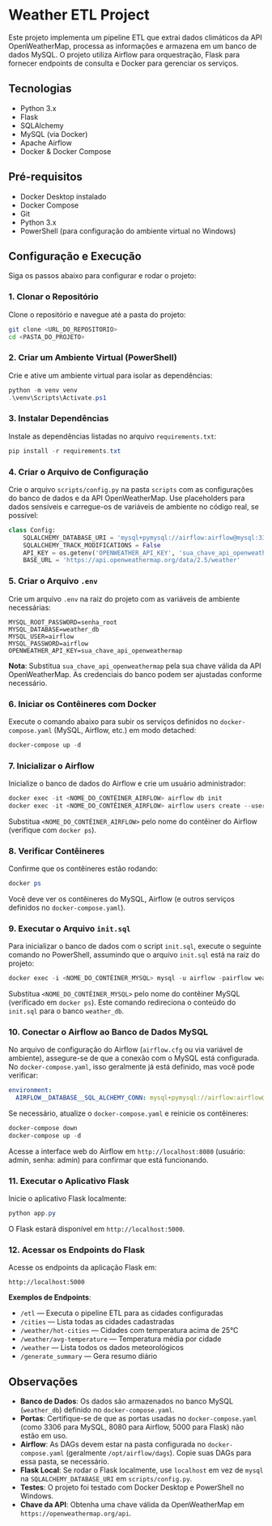 # Weather ETL Project

Este projeto implementa um pipeline ETL que extrai dados climáticos da API OpenWeatherMap, processa as informações e armazena em um banco de dados MySQL. O projeto utiliza Airflow para orquestração, Flask para fornecer endpoints de consulta e Docker para gerenciar os serviços.

## Tecnologias

- Python 3.x
- Flask
- SQLAlchemy
- MySQL (via Docker)
- Apache Airflow
- Docker & Docker Compose

## Pré-requisitos

- Docker Desktop instalado
- Docker Compose
- Git
- Python 3.x
- PowerShell (para configuração do ambiente virtual no Windows)

## Configuração e Execução

Siga os passos abaixo para configurar e rodar o projeto:

### 1. Clonar o Repositório

Clone o repositório e navegue até a pasta do projeto:

```bash
git clone <URL_DO_REPOSITORIO>
cd <PASTA_DO_PROJETO>
```

### 2. Criar um Ambiente Virtual (PowerShell)

Crie e ative um ambiente virtual para isolar as dependências:

```powershell
python -m venv venv
.\venv\Scripts\Activate.ps1
```

### 3. Instalar Dependências

Instale as dependências listadas no arquivo `requirements.txt`:

```powershell
pip install -r requirements.txt
```

### 4. Criar o Arquivo de Configuração

Crie o arquivo `scripts/config.py` na pasta `scripts` com as configurações do banco de dados e da API OpenWeatherMap. Use placeholders para dados sensíveis e carregue-os de variáveis de ambiente no código real, se possível:

```python
class Config:
    SQLALCHEMY_DATABASE_URI = 'mysql+pymysql://airflow:airflow@mysql:3306/weather_db')
    SQLALCHEMY_TRACK_MODIFICATIONS = False
    API_KEY = os.getenv('OPENWEATHER_API_KEY', 'sua_chave_api_openweathermap')
    BASE_URL = 'https://api.openweathermap.org/data/2.5/weather'
```

### 5. Criar o Arquivo `.env`

Crie um arquivo `.env` na raiz do projeto com as variáveis de ambiente necessárias:

```env
MYSQL_ROOT_PASSWORD=senha_root
MYSQL_DATABASE=weather_db
MYSQL_USER=airflow
MYSQL_PASSWORD=airflow
OPENWEATHER_API_KEY=sua_chave_api_openweathermap
```

**Nota**: Substitua `sua_chave_api_openweathermap` pela sua chave válida da API OpenWeatherMap. As credenciais do banco podem ser ajustadas conforme necessário.

### 6. Iniciar os Contêineres com Docker

Execute o comando abaixo para subir os serviços definidos no `docker-compose.yaml` (MySQL, Airflow, etc.) em modo detached:

```powershell
docker-compose up -d
```

### 7. Inicializar o Airflow

Inicialize o banco de dados do Airflow e crie um usuário administrador:

```powershell
docker exec -it <NOME_DO_CONTÊINER_AIRFLOW> airflow db init
docker exec -it <NOME_DO_CONTÊINER_AIRFLOW> airflow users create --username admin --firstname Admin --lastname User --role Admin --email admin@example.com --password admin
```

Substitua `<NOME_DO_CONTÊINER_AIRFLOW>` pelo nome do contêiner do Airflow (verifique com `docker ps`).

### 8. Verificar Contêineres

Confirme que os contêineres estão rodando:

```powershell
docker ps
```

Você deve ver os contêineres do MySQL, Airflow (e outros serviços definidos no `docker-compose.yaml`).

### 9. Executar o Arquivo `init.sql`

Para inicializar o banco de dados com o script `init.sql`, execute o seguinte comando no PowerShell, assumindo que o arquivo `init.sql` está na raiz do projeto:

```powershell
docker exec -i <NOME_DO_CONTÊINER_MYSQL> mysql -u airflow -pairflow weather_db < init.sql
```

Substitua `<NOME_DO_CONTÊINER_MYSQL>` pelo nome do contêiner MySQL (verificado em `docker ps`). Este comando redireciona o conteúdo do `init.sql` para o banco `weather_db`.

### 10. Conectar o Airflow ao Banco de Dados MySQL

No arquivo de configuração do Airflow (`airflow.cfg` ou via variável de ambiente), assegure-se de que a conexão com o MySQL está configurada. No `docker-compose.yaml`, isso geralmente já está definido, mas você pode verificar:

```yaml
environment:
  AIRFLOW__DATABASE__SQL_ALCHEMY_CONN: mysql+pymysql://airflow:airflow@mysql:3306/airflow
```

Se necessário, atualize o `docker-compose.yaml` e reinicie os contêineres:

```powershell
docker-compose down
docker-compose up -d
```

Acesse a interface web do Airflow em `http://localhost:8080` (usuário: admin, senha: admin) para confirmar que está funcionando.

### 11. Executar o Aplicativo Flask

Inicie o aplicativo Flask localmente:

```powershell
python app.py
```

O Flask estará disponível em `http://localhost:5000`.

### 12. Acessar os Endpoints do Flask

Acesse os endpoints da aplicação Flask em:

```
http://localhost:5000
```

**Exemplos de Endpoints**:

- `/etl` — Executa o pipeline ETL para as cidades configuradas
- `/cities` — Lista todas as cidades cadastradas
- `/weather/hot-cities` — Cidades com temperatura acima de 25°C
- `/weather/avg-temperature` — Temperatura média por cidade
- `/weather` — Lista todos os dados meteorológicos
- `/generate_summary` — Gera resumo diário

## Observações

- **Banco de Dados**: Os dados são armazenados no banco MySQL (`weather_db`) definido no `docker-compose.yaml`.
- **Portas**: Certifique-se de que as portas usadas no `docker-compose.yaml` (como 3306 para MySQL, 8080 para Airflow, 5000 para Flask) não estão em uso.
- **Airflow**: As DAGs devem estar na pasta configurada no `docker-compose.yaml` (geralmente `/opt/airflow/dags`). Copie suas DAGs para essa pasta, se necessário.
- **Flask Local**: Se rodar o Flask localmente, use `localhost` em vez de `mysql` na `SQLALCHEMY_DATABASE_URI` em `scripts/config.py`.
- **Testes**: O projeto foi testado com Docker Desktop e PowerShell no Windows.
- **Chave da API**: Obtenha uma chave válida da OpenWeatherMap em `https://openweathermap.org/api`.